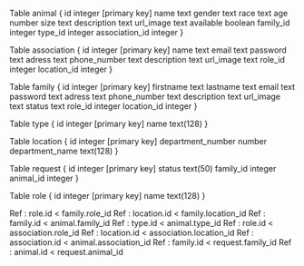 Table animal {
id integer [primary key]
name text
gender text
race text
age number
size text
description text
url_image text
available boolean
family_id integer
type_id integer
association_id integer
}

Table association {
id integer [primary key]
name text
email text
password text
adress text
phone_number text
description text
url_image text
role_id integer
location_id integer
}

Table family {
id integer [primary key]
firstname text
lastname text
email text
password text
adress text
phone_number text
description text
url_image text
status text
role_id integer
location_id integer
}

Table type {
 id integer [primary key]
 name text(128) 
}

Table location {
 id integer [primary key]
 department_number number
 department_name text(128)
}

Table request {
   id integer [primary key]
   status text(50)
   family_id integer
   animal_id integer
}

Table role {
id integer [primary key]
name text(128) 
}

Ref : role.id < family.role_id
Ref : location.id < family.location_id
Ref : family.id < animal.family_id
Ref : type.id < animal.type_id
Ref : role.id < association.role_id
Ref : location.id < association.location_id
Ref : association.id < animal.association_id
Ref : family.id < request.family_id
Ref : animal.id < request.animal_id
